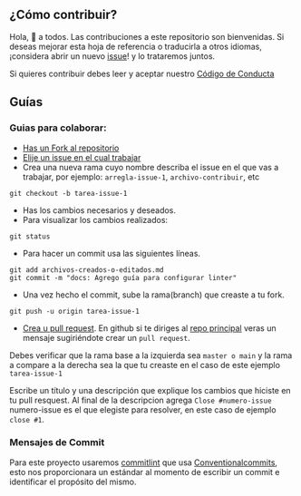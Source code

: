 ## ¿Cómo contribuir?

Hola, 👋 a todos. Las contribuciones a este repositorio son bienvenidas. Si deseas mejorar esta hoja de referencia o traducirla a otros idiomas, ¡considera abrir un nuevo  [issue](https://github.com/javascriptecuador/web/issues/new)! y lo trataremos juntos.

Si quieres contribuir debes leer y aceptar nuestro [Código de Conducta](https://github.com/javascriptecuador/.github/blob/master/CODE_OF_CONDUCT.md)

## Guías

### Guias para colaborar:

- [Has un Fork al repositorio](https://help.github.com/articles/fork-a-repo/)
- [Elije un issue en el cual trabajar ](https://github.com/javascriptecuador/web/issues)
- Crea una nueva rama cuyo nombre describa el issue en el que vas a trabajar, por ejemplo: `arregla-issue-1`, `archivo-contribuir`, etc
```
git checkout -b tarea-issue-1
```
- Has los cambios necesarios y deseados.
- Para visualizar los cambios realizados:
```
git status
``` 
- Para hacer un commit usa las siguientes líneas.
```
git add archivos-creados-o-editados.md
git commit -m "docs: Agrego guía para configurar linter"
```
- Una vez hecho el commit, sube la rama(branch) que creaste a tu fork.
```
git push -u origin tarea-issue-1
```
- [Crea u pull request](https://help.github.com/articles/creating-a-pull-request/). En github si te diriges al [repo principal](https://github.com/javascriptecuador/web) veras un mensaje sugiriéndote crear un `pull request`.

Debes verificar que la rama base a la izquierda sea `master o main` y la rama a compare a la derecha sea la que tu creaste en el caso de este ejemplo `tarea-issue-1`

Escribe un título y una descripción que explique los cambios que hiciste en tu pull resquest. Al final de la descripcion agrega `Close #numero-issue` numero-issue es el que elegiste para resolver, en este caso de ejemplo  `close #1`.


### Mensajes de Commit 

Para este proyecto usaremos [commitlint](https://commitlint.js.org/#/) que usa [Conventionalcommits](https://www.conventionalcommits.org/en/v1.0.0/), esto nos proporcionara un estándar al momento de escribir un commit e identificar el propósito del mismo. 
